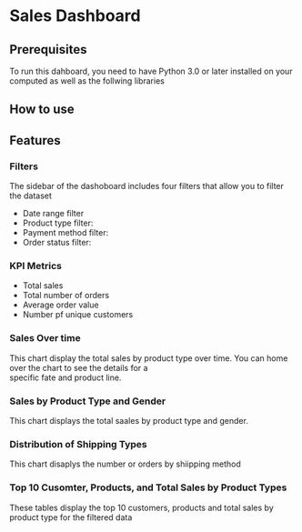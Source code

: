 # Sales Dashboard

## Prerequisites
To run this dahboard, you need to have Python 3.0 or later installed on your computed as well as the follwing libraries


## How to use

## Features

### Filters
The sidebar of the dashoboard includes four filters that allow you to filter the dataset
* Date range filter
* Product type filter:
* Payment method filter:
* Order status filter: 
### KPI Metrics
* Total sales
* Total number of orders
* Average order value
* Number pf unique customers
### Sales Over time
This chart display the total sales by product type over time. You can home over the chart to see the details for a\
specific fate and product line.
### Sales by Product Type and Gender
This chart displays the total saales by product type and gender. 
### Distribution of Shipping Types
This chart disaplys the number or orders by shiipping method
### Top 10 Cusomter, Products, and Total Sales by Product Types
These tables display the top 10 customers, products and total sales by product type for the filtered data
